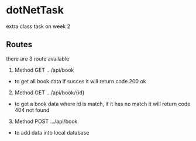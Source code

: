 # dotNetTask
extra class task on week 2

## Routes

there are 3 route available

 1. Method GET .../api/book
 - to get all book data if succes it will return code 200 ok
 2. Method GET .../api/book/{id}
 - to get a book data where id is match, if it has no match it will return code 404 not found
 3. Method POST .../api/book
 - to add data into local database
 
